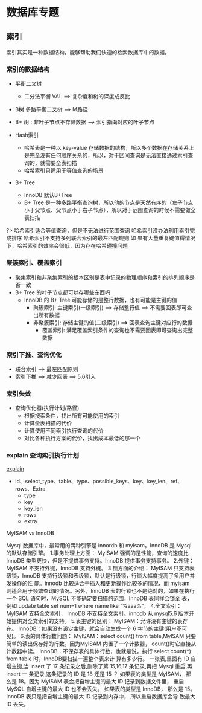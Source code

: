 # 数据库专题

## 索引

索引其实是一种数据结构，能够帮助我们快速的检索数据库中的数据。


### 索引的数据结构

- 平衡二叉树
    - 二分法平衡 VAL ==> 复杂度和树的深度成反比
- B树 多路平衡二叉树 ==> M路径
- B+ 树 : 非叶子节点不存储数据 --> 索引指向对应的叶子节点

- Hash索引
    - 哈希表是一种以 key-value 存储数据的结构，所以多个数据在存储关系上是完全没有任何顺序关系的，所以，对于区间查询是无法直接通过索引查询的，就需要全表扫描
    - 哈希索引只适用于等值查询的场景
- B+ Tree
    - InnoDB 默认B+Tree
    - B+ Tree 是一种多路平衡查询树，所以他的节点是天然有序的（左子节点小于父节点、父节点小于右子节点），所以对于范围查询的时候不需要做全表扫描

?> <i class='icon-brand-tripadvisor'></i>
哈希索引适合等值查询，但是不无法进行范围查询 
哈希索引没办法利用索引完成排序 哈希索引不支持多列联合索引的最左匹配规则 如
果有大量重复键值得情况下，哈希索引的效率会很低，因为存在哈希碰撞问题

### 聚簇索引、覆盖索引
- 聚集索引和非聚集索引的根本区别是表中记录的物理顺序和索引的排列顺序是否一致
- B+ Tree 的叶子节点都可以存哪些东西吗
    - InnoDB 的 B+ Tree 可能存储的是整行数据，也有可能是主键的值
        - 聚簇索引: 主键索引(一级索引) ==> 存储整行值 ==> 不需要回表即可查出所有数据
        - 非聚簇索引: 存储主键的值(二级索引) ==> 回表查询主键对应行的数据
            - 覆盖索引: 满足覆盖索引条件的查询也不需要回表即可查询出完整数据
### 索引下推、查询优化
- 联合索引 ==> 最左匹配原则
- 索引下推 ==> 减少回表 ==> 5.6引入

### 索引失效

- 查询优化器(执行计划/路径)
    - 根据搜索条件，找出所有可能使用的索引 
    - 计算全表扫描的代价 
    - 计算使用不同索引执行查询的代价 
    - 对比各种执行方案的代价，找出成本最低的那一个

### explain 查询索引执行计划
[explain](https://www.cnblogs.com/tufujie/p/9413852.html)
- id、select_type、table、type、possible_keys、key、key_len、ref、rows、Extra
    - type
    - key
    - key_len
    - rows
    - extra

MyISAM vs InnoDB

 Mysql 数据库中，最常用的两种引擎是 innordb 和 myisam。InnoDB 是 Mysql 的默认存储引擎。
1.事务处理上方面：
MyISAM 强调的是性能，查询的速度比 InnoDB 类型更快，但是不提供事务支持。InnoDB 提供事务支持事务。
2.外键：MyISAM 不支持外键，InnoDB 支持外键。
3.锁方面的介绍：
MyISAM 只支持表级锁，InnoDB 支持行级锁和表级锁，默认是行级锁，行锁大幅度提高了多用户并发操作的性
能。innodb 比较适合于插入和更新操作比较多的情况，而 myisam 则适合用于频繁查询的情况。另外，InnoDB
表的行锁也不是绝对的，如果在执行一个 SQL 语句时，MySQL 不能确定要扫描的范围，InnoDB 表同样会锁全
表，例如 update table set num=1 where name like “%aaa%”。
4.全文索引：
MyISAM 支持全文索引， InnoDB 不支持全文索引。innodb 从 mysql5.6 版本开始提供对全文索引的支持。
5.表主键的区别：
MyISAM：允许没有主键的表存在。
InnoDB：如果没有设定主键，就会自动生成一个 6 字节的主键(用户不可见)。
6.表的具体行数问题：
MyISAM：select count() from table,MyISAM 只要简单的读出保存好的行数。因为MyISAM 内置了一个计数器，
count()时它直接从计数器中读。
InnoDB：不保存表的具体行数，也就是说，执行 select count(*) from table 时，InnoDB要扫描一遍整个表来计
算有多少行。
一张表,里面有 ID 自增主键,当 insert 了 17 条记录之后,删除了第 15,16,17 条记录,再把 Mysql 重启,再 insert 一
条记录,这条记录的 ID 是 18 还是 15 ？
如果表的类型是 MyISAM， 那么是 18。因为 MyISAM 表会把自增主键的最大 ID 记录到数据文件里， 重启MySQL
自增主键的最大 ID 也不会丢失。
如果表的类型是 InnoDB， 那么是 15。InnoDB 表只是把自增主键的最大 ID 记录到内存中， 所以重启数据库会导
致最大 ID 丢失。